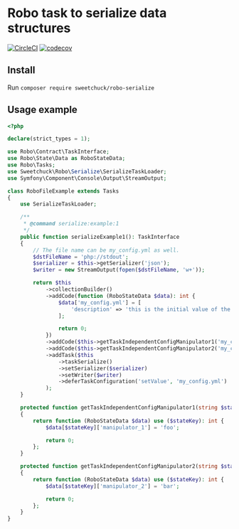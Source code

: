 # Robo task to serialize data structures

[![CircleCI](https://circleci.com/gh/Sweetchuck/robo-serialize/tree/2.x.svg?style=svg)](https://circleci.com/gh/Sweetchuck/robo-serialize/?branch=2.x)
[![codecov](https://codecov.io/gh/Sweetchuck/robo-serialize/branch/2.x/graph/badge.svg?token=M7avP9BiV1)](https://app.codecov.io/gh/Sweetchuck/robo-serialize/branch/2.x)


## Install

Run `composer require sweetchuck/robo-serialize`


## Usage example

```php
<?php

declare(strict_types = 1);

use Robo\Contract\TaskInterface;
use Robo\State\Data as RoboStateData;
use Robo\Tasks;
use Sweetchuck\Robo\Serialize\SerializeTaskLoader;
use Symfony\Component\Console\Output\StreamOutput;

class RoboFileExample extends Tasks
{
    use SerializeTaskLoader;

    /**
     * @command serialize:example:1
     */
    public function serializeExample1(): TaskInterface
    {
        // The file name can be my_config.yml as well.
        $dstFileName = 'php://stdout';
        $serializer = $this->getSerializer('json');
        $writer = new StreamOutput(fopen($dstFileName, 'w+'));

        return $this
            ->collectionBuilder()
            ->addCode(function (RoboStateData $data): int {
                $data['my_config.yml'] = [
                    'description' => 'this is the initial value of the my_config.yml',
                ];

                return 0;
            })
            ->addCode($this->getTaskIndependentConfigManipulator1('my_config.yml'))
            ->addCode($this->getTaskIndependentConfigManipulator2('my_config.yml'))
            ->addTask($this
                ->taskSerialize()
                ->setSerializer($serializer)
                ->setWriter($writer)
                ->deferTaskConfiguration('setValue', 'my_config.yml')
            );
    }

    protected function getTaskIndependentConfigManipulator1(string $stateKey): \Closure
    {
        return function (RoboStateData $data) use ($stateKey): int {
            $data[$stateKey]['manipulator_1'] = 'foo';

            return 0;
        };
    }

    protected function getTaskIndependentConfigManipulator2(string $stateKey): \Closure
    {
        return function (RoboStateData $data) use ($stateKey): int {
            $data[$stateKey]['manipulator_2'] = 'bar';

            return 0;
        };
    }
}
```
